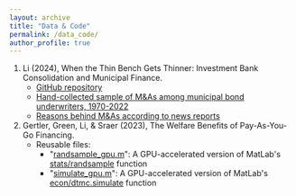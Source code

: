 ```yaml
---
layout: archive
title: "Data & Code"
permalink: /data_code/
author_profile: true
---
```


1. Li (2024), When the Thin Bench Gets Thinner: Investment Bank Consolidation and Municipal Finance.
	- [GitHub repository](https://github.com/renping-li/MuniUnderwriterMA)
	- [Hand-collected sample of M&As among municipal bond underwriters, 1970-2022](https://github.com/renping-li/MuniUnderwriterMA/blob/main/SCRIPT_hand_search_M%26A.csv)
	- [Reasons behind M&As according to news reports](https://www.dropbox.com/scl/fi/0a53cd7aq9acd4kajy3yk/Reasons-Behind-M-As-According-to-News-Reports.pdf?rlkey=7o3yxgpn3apj4504hb6m4ihvk&dl=0)
2. Gertler, Green, Li, & Sraer (2023), The Welfare Benefits of Pay-As-You-Go Financing.
	- Reusable files:
		- "[randsample_gpu.m](https://github.com/renping-li/ReusableFiles/blob/main/randsample_gpu.m)": A GPU-accelerated version of MatLab's [stats/randsample](https://www.mathworks.com/help/stats/randsample.html) function
		- "[simulate_gpu.m](https://github.com/renping-li/ReusableFiles/blob/main/simulate_gpu.m)": A GPU-accelerated version of MatLab's [econ/dtmc.simulate](https://www.mathworks.com/help/econ/dtmc.simulate.html) function